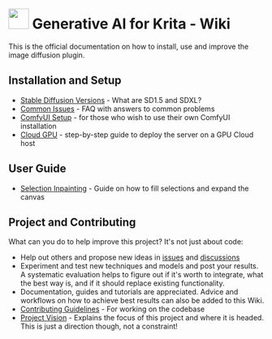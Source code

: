 <h1><img width="40em" src="https://github.com/Acly/krita-ai-diffusion/assets/6485914/88bff248-d491-4004-a751-b2bc5084bc9c"> Generative AI for Krita - Wiki</h1>

This is the official documentation on how to install, use and improve the image diffusion plugin.

## Installation and Setup

* [Stable Diffusion Versions](Stable-Diffusion-Versions) - What are SD1.5 and SDXL?
* [Common Issues](Common-Issues) - FAQ with answers to common problems
* [ComfyUI Setup](ComfyUI-Setup) - for those who wish to use their own ComfyUI installation
* [Cloud GPU](Cloud-GPU) - step-by-step guide to deploy the server on a GPU Cloud host

## User Guide

* [Selection Inpainting](Inpainting) - Guide on how to fill selections and expand the canvas

## Project and Contributing

What can you do to help improve this project? It's not just about code:
* Help out others and propose new ideas in [issues](https://github.com/Acly/krita-ai-diffusion/issues) and [discussions](https://github.com/Acly/krita-ai-diffusion/discussions)
* Experiment and test new techniques and models and post your results. A systematic evaluation helps to figure out if it's worth to integrate,
  what the best way is, and if it should replace existing functionality.
* Documentation, guides and tutorials are appreciated. Advice and workflows on how to achieve best results can also be added to this Wiki.
* [Contributing Guidelines](https://github.com/Acly/krita-ai-diffusion/blob/main/CONTRIBUTING.md) - For working on the codebase
* [Project Vision](Project-Vision) - Explains the focus of this project and where it is headed. This is just a direction though, not a constraint!
